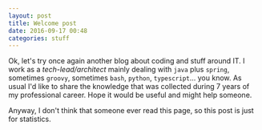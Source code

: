 ```yaml
---
layout: post
title: Welcome post
date: 2016-09-17 00:48
categories: stuff
---
```


Ok, let's try once again another blog about coding and stuff around IT.
I work as a *tech-lead/architect* mainly dealing with `java` plus `spring`, sometimes `groovy`, sometimes `bash`, `python`, `typescript`... you know.
As usual I'd like to share the knowledge that was collected during 7 years of my professional career.
Hope it would be useful and might help someone.

Anyway, I don't think that someone ever read this page, so this post is just for statistics.
